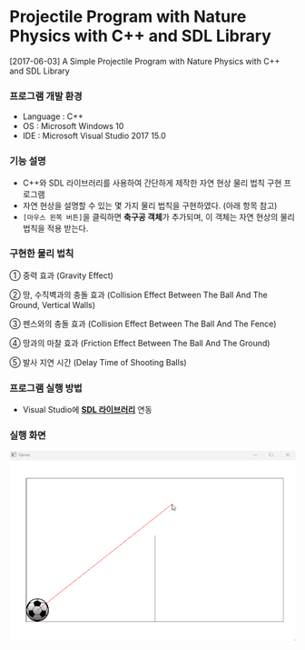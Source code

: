 # Projectile Program with Nature Physics with C++ and SDL Library
[2017-06-03] A Simple Projectile Program with Nature Physics with C++ and SDL Library

### 프로그램 개발 환경
- Language : C++
- OS : Microsoft Windows 10
- IDE : Microsoft Visual Studio 2017 15.0

### 기능 설명
- C++와 SDL 라이브러리를 사용하여 간단하게 제작한 자연 현상 물리 법칙 구현 프로그램
- 자연 현상을 설명할 수 있는 몇 가지 물리 법칙을 구현하였다. (아래 항목 참고)
- `[마우스 왼쪽 버튼]`을 클릭하면 **축구공 객체**가 추가되며, 이 객체는 자연 현상의 물리 법칙을 적용 받는다.

### 구현한 물리 법칙
① 중력 효과 (Gravity Effect)

② 땅, 수직벽과의 충돌 효과 (Collision Effect Between The Ball And The Ground, Vertical Walls)

③ 펜스와의 충돌 효과 (Collision Effect Between The Ball And The Fence)

④ 땅과의 마찰 효과 (Friction Effect Between The Ball And The Ground)

⑤ 발사 지연 시간 (Delay Time of Shooting Balls)

### 프로그램 실행 방법
- Visual Studio에 **[SDL 라이브러리](https://github.com/libsdl-org/SDL/releases)** 연동

### 실행 화면

![실행 화면](picture.gif)

